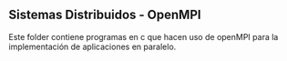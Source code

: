 ## Sistemas Distribuidos - OpenMPI
Este folder contiene programas en c que hacen uso de openMPI para la implementación de aplicaciones en paralelo.


